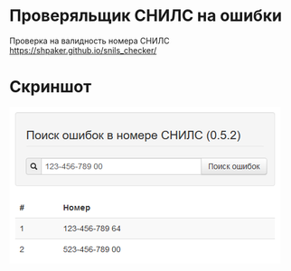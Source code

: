 # Проверяльщик СНИЛС на ошибки
Проверка на валидность номера СНИЛС
https://shpaker.github.io/snils_checker/

# Скриншот
![Скриншот](screenshot.png?raw=true "Скриншот")  
